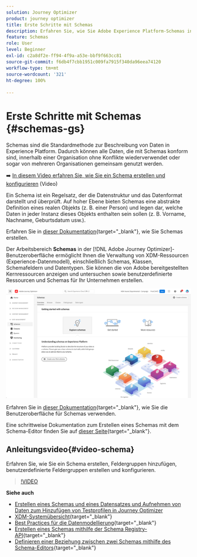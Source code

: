 ```yaml
---
solution: Journey Optimizer
product: journey optimizer
title: Erste Schritte mit Schemas
description: Erfahren Sie, wie Sie Adobe Experience Platform-Schemas in Adobe Journey Optimizer verwenden.
feature: Schemas
role: User
level: Beginner
exl-id: c2a8df2e-ff94-4f9a-a53e-bbf9f663cc81
source-git-commit: f6db4f7cbb1951c009fa7915f340da96eea74120
workflow-type: tm+mt
source-wordcount: '321'
ht-degree: 100%

---
```


# Erste Schritte mit Schemas {#schemas-gs}

Schemas sind die Standardmethode zur Beschreibung von Daten in Experience Platform. Dadurch können alle Daten, die mit Schemas konform sind, innerhalb einer Organisation ohne Konflikte wiederverwendet oder sogar von mehreren Organisationen gemeinsam genutzt werden.

➡️ [In diesem Video erfahren Sie, wie Sie ein Schema erstellen und konfigurieren](#video-schema) (Video)

Ein Schema ist ein Regelsatz, der die Datenstruktur und das Datenformat darstellt und überprüft. Auf hoher Ebene bieten Schemas eine abstrakte Definition eines realen Objekts (z. B. einer Person) und legen dar, welche Daten in jeder Instanz dieses Objekts enthalten sein sollen (z. B. Vorname, Nachname, Geburtsdatum usw.).

Erfahren Sie in [dieser Dokumentation](https://experienceleague.adobe.com/docs/experience-platform/xdm/schema/composition.html?lang=de){target=&quot;_blank&quot;}, wie Sie Schemas erstellen.

Der Arbeitsbereich **Schemas** in der [!DNL Adobe Journey Optimizer]-Benutzeroberfläche ermöglicht Ihnen die Verwaltung von XDM-Ressourcen (Experience-Datenmodell), einschließlich Schemas, Klassen, Schemafeldern und Datentypen. Sie können die von Adobe bereitgestellten Kernressourcen anzeigen und untersuchen sowie benutzerdefinierte Ressourcen und Schemas für Ihr Unternehmen erstellen.

![](assets/schemas-home.png)

Erfahren Sie in [dieser Dokumentation](https://experienceleague.adobe.com/docs/experience-platform/xdm/ui/overview.html?lang=de){target=&quot;_blank&quot;}, wie Sie die Benutzeroberfläche für Schemas verwenden.

Eine schrittweise Dokumentation zum Erstellen eines Schemas mit dem Schema-Editor finden Sie auf [dieser Seite](https://experienceleague.adobe.com/docs/experience-platform/xdm/tutorials/create-schema-ui.html?lang=de){target=&quot;_blank&quot;}.


## Anleitungsvideo{#video-schema}

Erfahren Sie, wie Sie ein Schema erstellen, Feldergruppen hinzufügen, benutzerdefinierte Feldergruppen erstellen und konfigurieren.

>[!VIDEO](https://video.tv.adobe.com/v/334461?quality=12)

**Siehe auch**

* [Erstellen eines Schemas und eines Datensatzes und Aufnehmen von Daten zum Hinzufügen von Testprofilen in Journey Optimizer](../segment/creating-test-profiles.md)
* [XDM-Systemübersicht](https://experienceleague.adobe.com/docs/experience-platform/xdm/home.html?lang=de){target=&quot;_blank&quot;}
* [Best Practices für die Datenmodellierung](https://experienceleague.adobe.com/docs/experience-platform/xdm/schema/best-practices.html?lang=de){target=&quot;_blank&quot;}
* [Erstellen eines Schemas mithilfe der Schema Registry-API](https://experienceleague.adobe.com/docs/experience-platform/xdm/tutorials/create-schema-api.html?lang=de){target=&quot;_blank&quot;}
* [Definieren einer Beziehung zwischen zwei Schemas mithilfe des Schema-Editors](https://experienceleague.adobe.com/docs/experience-platform/xdm/tutorials/relationship-ui.html?lang=de){target=&quot;_blank&quot;}
